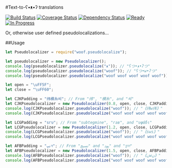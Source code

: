 #Text-to-ʕ•ᴥ•ʔ translations

[![Build Status](https://img.shields.io/travis/randytarampi/woof.pseudolocalize.svg?style=flat-square)](https://travis-ci.org/randytarampi/woof.pseudolocalize) [![Coverage Status](https://img.shields.io/coveralls/randytarampi/woof.pseudolocalize.svg?style=flat-square)](https://coveralls.io/github/randytarampi/woof.pseudolocalize?branch=master) [![Dependency Status](https://img.shields.io/david/randytarampi/woof.pseudolocalize.svg?style=flat-square)](https://david-dm.org/randytarampi/woof.pseudolocalize.svg) [![Ready](https://img.shields.io/waffle/label/randytarampi/woof.pseudolocalize/ready.svg?style=flat-square&label=Ready)](http://waffle.io/randytarampi/woof.pseudolocalize) [![In Progress](https://img.shields.io/waffle/label/randytarampi/woof.pseudolocalize/in%20progress.svg?style=flat-square&label=In%20Progress)](http://waffle.io/randytarampi/woof.pseudolocalize)

Or, otherwise user defined pseudolocalizations...

##Usage

```javascript
let Pseudolocalizer = require("woof.pseudolocalize");

let pseudolocalizer = new Pseudolocalizer();
console.log(pseudolocalizer.pseudolocalize("ᴥ")); // "ʕつ•ᴥ•ʔつ"
console.log(pseudolocalizer.pseudolocalize("woof")); // "ʕつ•w•ʔつ"
console.log(pseudolocalizer.pseudolocalize("woof woof woof woof woof")); // "ʕつ•woof woof woof woof woof•ʔつ"

let open = "\uFF5F";
let close = "\uFF60";

let CJKPadding = "纬横糸씨"; // From "纬", "横糸", and "씨"
let CJKPseudolocalizer = new Pseudolocalizer(0.8, open, close, CJKPadding, CJKPadding);
console.log(CJKPseudolocalizer.pseudolocalize("woof")); // "｟纬w纬｠"
console.log(CJKPseudolocalizer.pseudolocalize("woof woof woof woof woof")); // "｟纬w纬｠"

let LCGPadding = "sгυ"; // From "subtegmine", "гав", and "υφάδι"
let LCGPseudolocalizer = new Pseudolocalizer(1.2, open, close, LCGPadding, LCGPadding);
console.log(LCGPseudolocalizer.pseudolocalize("woof")); // "｟sws｠"
console.log(LCGPseudolocalizer.pseudolocalize("woof woof woof woof woof")); // "｟swoof woof woof woof woofs｠"

let AFBPadding = "نپব"; // From "نسيج" and "پود" and "বুনন"
let AFBPseudolocalizer = new Pseudolocalizer(1.5, open, close, AFBPadding, AFBPadding);
console.log(AFBPseudolocalizer.pseudolocalize("woof")); // "｟نwن｠"
console.log(AFBPseudolocalizer.pseudolocalize("woof woof woof woof woof")); // "｟نپবنپwoof woof woof woof woofنپবنپ｠"

```
